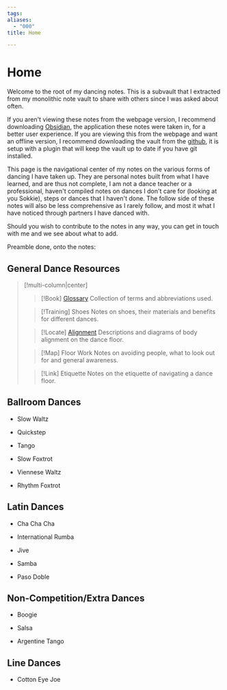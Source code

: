 ```yaml
---
tags: 
aliases:
  - "000"
title: Home

---
```

# Home
Welcome to the root of my dancing notes. This is a subvault that I extracted from my monolithic note vault to share with others since I was asked about often.

If you aren't viewing these notes from the webpage version, I recommend downloading [Obsidian](<[Obsidian](https://obsidian.md/)>), the application these notes were taken in, for a better user experience. If you are viewing this from the webpage and want an offline version, I recommend downloading the vault from the [github](https://github.com/Rhett-Flanagan/dancing-obsidian-vault), it is setup with a plugin that will keep the vault up to date if you have git installed.

This page is the navigational center of my notes on the various forms of dancing I have taken up. They are personal notes built from what I have learned, and are thus not complete, I am not a dance teacher or a professional, haven't compiled notes on dances I don't care for (looking at you Sokkie), steps or dances that I haven't done. The follow side of these notes will also be less comprehensive as I rarely follow, and most it what I have noticed through partners I have danced with.

Should you wish to contribute to the notes in any way, you can get in touch with me and we see about what to add.

Preamble done, onto the notes:

## General Dance Resources

> [!multi-column|center]
>
> > [!Book] [Glossary](Glossary.md)
> > Collection of terms and abbreviations used.
> 
> > [!Training] Shoes
> > Notes on shoes, their materials and benefits for different dances.
>
> > [!Locate] [Alignment](Alignment.md)
> > Descriptions and diagrams of body alignment on the dance floor.
> 
>  > [!Map] Floor Work
>  > Notes on avoiding people, what to look out for and general awareness.
>  
>  > [!Link] Etiquette 
>  > Notes on the etiquette of navigating a dance floor.

## Ballroom Dances

- Slow Waltz

- Quickstep

- Tango

- Slow Foxtrot

- Viennese Waltz

- Rhythm Foxtrot

## Latin Dances

- Cha Cha Cha

- International Rumba

- Jive

- Samba

- Paso Doble

## Non-Competition/Extra Dances

- Boogie

- Salsa

- Argentine Tango

## Line Dances

- Cotton Eye Joe